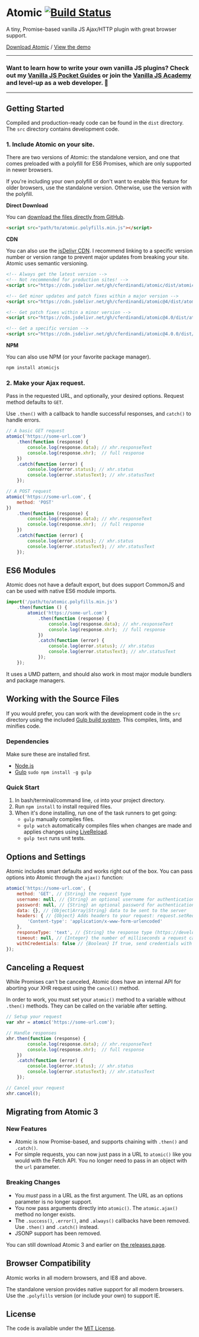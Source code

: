 # Atomic [![Build Status](https://travis-ci.org/cferdinandi/atomic.svg)](https://travis-ci.org/cferdinandi/atomic)

A tiny, Promise-based vanilla JS Ajax/HTTP plugin with great browser support.

[Download Atomic](https://github.com/cferdinandi/atomic/archive/master.zip) / [View the demo](http://cferdinandi.github.io/atomic/)


<hr>

### Want to learn how to write your own vanilla JS plugins? Check out my [Vanilla JS Pocket Guides](https://vanillajsguides.com/) or join the [Vanilla JS Academy](https://vanillajsacademy.com) and level-up as a web developer. 🚀

<hr>



## Getting Started

Compiled and production-ready code can be found in the `dist` directory. The `src` directory contains development code.

### 1. Include Atomic on your site.

There are two versions of Atomic: the standalone version, and one that comes preloaded with a polyfill for ES6 Promises, which are only supported in newer browsers.

If you're including your own polyfill or don't want to enable this feature for older browsers, use the standalone version. Otherwise, use the version with the polyfill.

**Direct Download**

You can [download the files directly from GitHub](https://github.com/cferdinandi/atomic/archive/master.zip).

```html
<script src="path/to/atomic.polyfills.min.js"></script>
```

**CDN**

You can also use the [jsDelivr CDN](https://cdn.jsdelivr.net/gh/cferdinandi/atomic/dist/). I recommend linking to a specific version number or version range to prevent major updates from breaking your site. Atomic uses semantic versioning.

```html
<!-- Always get the latest version -->
<!-- Not recommended for production sites! -->
<script src="https://cdn.jsdelivr.net/gh/cferdinandi/atomic/dist/atomic.polyfills.min.js"></script>

<!-- Get minor updates and patch fixes within a major version -->
<script src="https://cdn.jsdelivr.net/gh/cferdinandi/atomic@4/dist/atomic.polyfills.min.js"></script>

<!-- Get patch fixes within a minor version -->
<script src="https://cdn.jsdelivr.net/gh/cferdinandi/atomic@4.0/dist/atomic.polyfills.min.js"></script>

<!-- Get a specific version -->
<script src="https://cdn.jsdelivr.net/gh/cferdinandi/atomic@4.0.0/dist/atomic.polyfills.min.js"></script>
```

**NPM**

You can also use NPM (or your favorite package manager).

```bash
npm install atomicjs
```

### 2. Make your Ajax request.

Pass in the requested URL, and optionally, your desired options. Request method defaults to `GET`.

Use `.then()` with a callback to handle successful responses, and `catch()` to handle errors.

```js
// A basic GET request
atomic('https://some-url.com')
	.then(function (response) {
		console.log(response.data); // xhr.responseText
		console.log(response.xhr);  // full response
	})
	.catch(function (error) {
		console.log(error.status); // xhr.status
		console.log(error.statusText); // xhr.statusText
	});

// A POST request
atomic('https://some-url.com', {
	method: 'POST'
})
	.then(function (response) {
		console.log(response.data); // xhr.responseText
		console.log(response.xhr);  // full response
	})
	.catch(function (error) {
		console.log(error.status); // xhr.status
		console.log(error.statusText); // xhr.statusText
	});
```



## ES6 Modules

Atomic does not have a default export, but does support CommonJS and can be used with native ES6 module imports.

```js
import('/path/to/atomic.polyfills.min.js')
	.then(function () {
		atomic('https://some-url.com')
			.then(function (response) {
				console.log(response.data); // xhr.responseText
				console.log(response.xhr);  // full response
			})
			.catch(function (error) {
				console.log(error.status); // xhr.status
				console.log(error.statusText); // xhr.statusText
			});
	});
```

It uses a UMD pattern, and should also work in most major module bundlers and package managers.



## Working with the Source Files

If you would prefer, you can work with the development code in the `src` directory using the included [Gulp build system](http://gulpjs.com/). This compiles, lints, and minifies code.

### Dependencies
Make sure these are installed first.

- [Node.js](http://nodejs.org)
- [Gulp](http://gulpjs.com) `sudo npm install -g gulp`

### Quick Start

1. In bash/terminal/command line, `cd` into your project directory.
2. Run `npm install` to install required files.
3. When it's done installing, run one of the task runners to get going:
	- `gulp` manually compiles files.
	- `gulp watch` automatically compiles files when changes are made and applies changes using [LiveReload](http://livereload.com/).
	- `gulp test` runs unit tests.



## Options and Settings

Atomic includes smart defaults and works right out of the box. You can pass options into Atomic through the `ajax()` function:

```js
atomic('https://some-url.com', {
	method: 'GET', // {String} the request type
	username: null, // {String} an optional username for authentication purposes
	password: null, // {String} an optional password for authentication purposes
	data: {}, // {Object|Array|String} data to be sent to the server
	headers: { // {Object} Adds headers to your request: request.setRequestHeader(key, value)
		'Content-type': 'application/x-www-form-urlencoded'
	},
	responseType: 'text', // {String} the response type (https://developer.mozilla.org/en-US/docs/Web/API/XMLHttpRequest/responseType)
	timeout: null, // {Integer} the number of milliseconds a request can take before automatically being terminated
	withCredentials: false // {Boolean} If true, send credentials with request (https://developer.mozilla.org/en-US/docs/Web/API/XMLHttpRequest/withCredentials)
});
```



## Canceling a Request

While Promises can't be canceled, Atomic does have an internal API for aborting your XHR request using the `cancel()` method.

In order to work, you must set your `atomic()` method to a variable without `.then()` methods. They can be called on the variable after setting.

```js
// Setup your request
var xhr = atomic('https://some-url.com');

// Handle responses
xhr.then(function (response) {
		console.log(response.data); // xhr.responseText
		console.log(response.xhr);  // full response
	})
	.catch(function (error) {
		console.log(error.status); // xhr.status
		console.log(error.statusText); // xhr.statusText
	});

// Cancel your request
xhr.cancel();
```



## Migrating from Atomic 3

### New Features

- Atomic is now Promise-based, and supports chaining with `.then()` and `.catch()`.
- For simple requests, you can now just pass in a URL to `atomic()` like you would with the Fetch API. You no longer need to pass in an object with the `url` parameter.

### Breaking Changes

- You *must* pass in a URL as the first argument. The URL as an options parameter is no longer support.
- You now pass arguments directly into `atomic()`. The `atomic.ajax()` method no longer exists.
- The `.success()`, `.error()`, and `.always()` callbacks have been removed. Use `.then()` and `.catch()` instead.
- JSONP support has been removed.

You can still download Atomic 3 and earlier on [the releases page](https://github.com/cferdinandi/atomic/releases).



## Browser Compatibility

Atomic works in all modern browsers, and IE8 and above.

The standalone version provides native support for all modern browsers. Use the `.polyfills` version (or include your own) to support IE.



## License

The code is available under the [MIT License](LICENSE.md).
